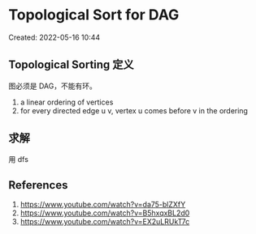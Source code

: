 # Topological Sort for DAG

Created: 2022-05-16 10:44

## Topological Sorting 定义

图必须是 DAG，不能有环。

1. a linear ordering of vertices
2. for every directed edge u v, vertex u comes before v in the ordering

## 求解

用 dfs

## References

1. https://www.youtube.com/watch?v=da75-blZXfY
2. https://www.youtube.com/watch?v=B5hxqxBL2d0
3. https://www.youtube.com/watch?v=EX2uLRUkT7c
